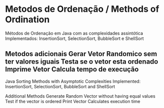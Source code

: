 # Metodos de Ordenação / Methods of Ordination
Métodos de Ordenação em Java com as complexidades assintótica
Implementados:
InsertionSort, SelectionSort, BubbleSort e ShellSort

Metodos adicionais
Gerar Vetor Randomico sem ter valores iguais
Testa se o vetor esta ordenado
Imprime Vetor
Calcula tempo de execução
-------------------------------------------------------------------

Java Sorting Methods with Asymptotic Complexities
Implemented:
InsertionSort, SelectionSort, BubbleSort and ShellSort

Additional Methods
Generate Random Vector without having equal values
Test if the vector is ordered
Print Vector
Calculates execution time

